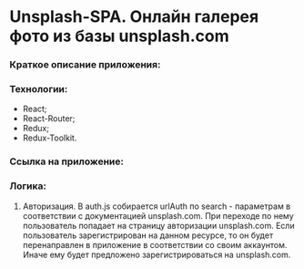 # **Unsplash-SPA. Онлайн галерея фото из базы unsplash.com**

### Краткое описание приложения:

### Технологии:

- React;
- React-Router;
- Redux;
- Redux-Toolkit.

### Ссылка на приложение:

### Логика:

1. Авторизация.
   В auth.js собирается urlAuth по search - параметрам в соответствии с документацией unsplash.com.
   При переходе по нему пользователь попадает на страницу авторизации unsplash.com.
   Если пользователь зарегистрирован на данном ресурсе, то он будет перенаправлен в приложение в соответствии со своим аккаунтом.
   Иначе ему будет предложено зарегистрироваться на unsplash.com.
